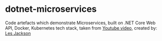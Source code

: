 # dotnet-microservices
Code artefacts which demonstrate Microservices, built on .NET Core Web API, Docker, Kubernetes tech stack, taken from [Youtube video](https://youtu.be/DgVjEo3OGBI), created by: [Les Jackson]( https://github.com/binarythistle) 
